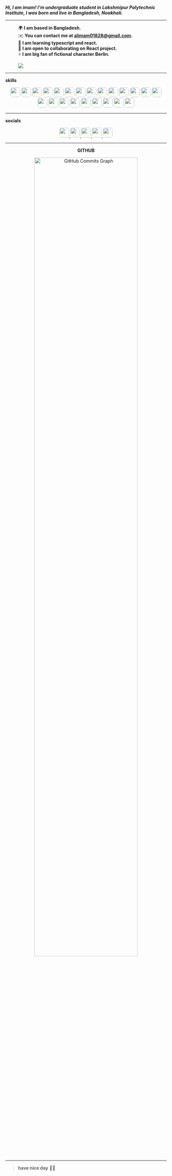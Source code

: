 **_Hi, I am imam! I'm undergraduate student in Lakshmipur Polytechnic Institute, I was born and live in Bangladesh, Noakhali._**

<hr>

<dl>
<dd>🌍 <b>I am based in Bangladesh.</b></dd>
<dd>✉️ <b>You can contact me at <a href="mailto:alimam01828@gmail.com">alimam01828@gmail.com</a>.</b></dd>
<dd>🧠 <b>I am learning typescript and react.</b></dd>
<dd>🤝 <b>I am open to collaborating on React project.</b></dd>
<dd>⚡ <b>I am big fan of fictional character Berlin.</b></dd>
</dl>


<dl>
<dd><img src="https://img.shields.io/github/followers/al-imam?logo=github&style=for-the-badge&color=0891b2&labelColor=1c1917"></dd>
</dl>

<hr>

**<p align="left">skills</p>**

<p>
<div align="center">
  <img src="https://img.shields.io/badge/-JavaScript-F7DF1E?style=for-the-badge&logo=JavaScript&logoColor=F7DF1E&labelColor=282828" width="auto" height="30px" style="border-radius:5px">
  <img src="https://img.shields.io/badge/-typescript-3178C6?style=for-the-badge&logo=typescript&logoColor=3178C6&labelColor=282828" width="auto" height="30px" style="border-radius:5px">
  <img src="https://img.shields.io/badge/-node-339933?style=for-the-badge&logo=Node.js&logoColor=339933&labelColor=282828" width="auto" height="30px" style="border-radius:5px">
  <img src="https://img.shields.io/badge/-Python-3776AB?style=for-the-badge&logo=python&logoColor=3776AB&labelColor=282828" width="auto" height="30px" style="border-radius:5px">
  <img src="https://img.shields.io/badge/-HTML-E34F26?style=for-the-badge&logo=html5&logoColor=E34F26&labelColor=282828" width="auto" height="30px" style="border-radius:5px">
  <img src="https://img.shields.io/badge/-CSS3-1572B6?style=for-the-badge&logo=css3&logoColor=1572B6&labelColor=282828" width="auto" height="30px" style="border-radius:5px">
  <img src="https://img.shields.io/badge/-react-61DAFB?style=for-the-badge&logo=react&logoColor=61DAFB&labelColor=282828" width="auto" height="30px" style="border-radius:5px">
  <img src="https://img.shields.io/badge/-Tailwind CSS-06B6D4?style=for-the-badge&logo=tailwind css&logoColor=06B6D4&labelColor=282828" width="auto" height="30px" style="border-radius:5px">
  <img src="https://img.shields.io/badge/-postcss-DD3A0A?style=for-the-badge&logo=postcss&logoColor=DD3A0A&labelColor=282828" width="auto" height="30px" style="border-radius:5px">
  <img src="https://img.shields.io/badge/-sass-CC6699?style=for-the-badge&logo=sass&logoColor=CC6699&labelColor=282828" width="auto" height="30px" style="border-radius:5px">
  <img src="https://img.shields.io/badge/-bootstrap-7952B3?style=for-the-badge&logo=Bootstrap&logoColor=7952B3&labelColor=282828" width="auto" height="30px" style="border-radius:5px">
  <img src="https://img.shields.io/badge/-jss-F7DF1E?style=for-the-badge&logo=jss&logoColor=F7DF1E&labelColor=282828" width="auto" height="30px" style="border-radius:5px">
  <img src="https://img.shields.io/badge/-zustand-CC2936?style=for-the-badge&logo=Zotero&logoColor=CC2936&labelColor=282828" width="auto" height="30px" style="border-radius:5px">
  <img src="https://img.shields.io/badge/-webpack-8DD6F9?style=for-the-badge&logo=webpack&logoColor=8DD6F9&labelColor=282828" width="auto" height="30px" style="border-radius:5px">
  <img src="https://img.shields.io/badge/-babel-F9DC3E?style=for-the-badge&logo=babel&logoColor=F9DC3E&labelColor=282828" width="auto" height="30px" style="border-radius:5px">
  <img src="https://img.shields.io/badge/-express js-000?style=for-the-badge&logo=express&logoColor=fff&labelColor=282828" width="auto" height="30px" style="border-radius:5px">
  <img src="https://img.shields.io/badge/-npm-CB3837?style=for-the-badge&logo=npm&logoColor=CB3837&labelColor=282828" width="auto" height="30px" style="border-radius:5px">
  <img src="https://img.shields.io/badge/-yarn-2C8EBB?style=for-the-badge&logo=yarn&logoColor=2C8EBB&labelColor=282828" width="auto" height="30px" style="border-radius:5px">
  <img src="https://img.shields.io/badge/-mongodb-47A248?style=for-the-badge&logo=mongodb&logoColor=47A248&labelColor=282828" width="auto" height="30px" style="border-radius:5px">
  <img src="https://img.shields.io/badge/-git-F05032?style=for-the-badge&logo=git&logoColor=F05032&labelColor=282828" width="auto" height="30px" style="border-radius:5px">
  <img src="https://img.shields.io/badge/-github-181717?style=for-the-badge&logo=github&logoColor=fff&labelColor=282828" width="auto" height="30px" style="border-radius:5px">
  <img src="https://img.shields.io/badge/-vs code-007ACC?style=for-the-badge&logo=visual studio code&logoColor=007ACC&labelColor=282828" width="auto" height="30px" style="border-radius:5px">
  <img src="https://img.shields.io/badge/-Bash-000?style=for-the-badge&logo=iTerm2&logoColor=fff&labelColor=282828" width="auto" height="30px" style="border-radius:5px">
</div>
</p>

<hr>

**<p align="left">socials</p>**

<p>
<div align="center">
<a href="https://discord.com/users/nirob_69" target="_blank" rel="noreferrer">
  <img src="https://img.shields.io/badge/-discord-5865F2?style=for-the-badge&logo=discord&logoColor=5865F2&labelColor=282828" width="auto" height="30px" style="border-radius:5px" />
</a>
<a href="https://www.facebook.com/alimam.nirob" target="_blank" rel="noreferrer">
  <img src="https://img.shields.io/badge/-facebook-1877F2?style=for-the-badge&logo=facebook&logoColor=1877F2&labelColor=282828" width="auto" height="30px" style="border-radius:5px" />
</a>
<a href="https://www.github.com/al-imam" target="_blank" rel="noreferrer">
  <img src="https://img.shields.io/badge/-github-181717?style=for-the-badge&logo=github&logoColor=fff&labelColor=282828" width="auto" height="30px" style="border-radius:5px" />
</a>
<a href="http://www.instagram.com/al_imam_x" target="_blank" rel="noreferrer">
  <img src="https://img.shields.io/badge/-Instagram-E4405F?style=for-the-badge&logo=Instagram&logoColor=E4405F&labelColor=282828" width="auto" height="30px" style="border-radius:5px" />
</a>           
<a href="https://www.linkedin.com/in/alimam" target="_blank" rel="noreferrer">
  <img src="https://img.shields.io/badge/-LinkedIn-0A66C2?style=for-the-badge&logo=LinkedIn&logoColor=0A66C2&labelColor=282828" width="auto" height="30px" style="border-radius:5px" />
</a>
</div>
</p>

<hr>

**<p align="center">GITHUB</p>**

<div width="100%" align="center">
<a href="http://www.github.com/al-imam" >
<img width="80%" src="https://activity-graph.herokuapp.com/graph?username=al-imam&bg_color=1c1917&color=ffffff&line=0891b2&point=ffffff&area_color=1c1917&area=true&hide_border=true&custom_title=GitHub%20Commits%20Graph" alt="GitHub Commits Graph" />
</a>
</div>

<hr>

> **have nice day** 💖✨
